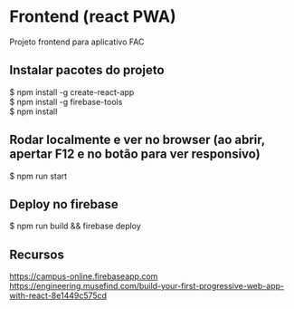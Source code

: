 # Frontend (react PWA)
Projeto frontend para aplicativo FAC

## Instalar pacotes do projeto
$ npm install -g create-react-app \
$ npm install -g firebase-tools \
$ npm install

## Rodar localmente e ver no browser (ao abrir, apertar F12 e no botão para ver responsivo)
$ npm run start

## Deploy no firebase
$ npm run build && firebase deploy

## Recursos
https://campus-online.firebaseapp.com \
https://engineering.musefind.com/build-your-first-progressive-web-app-with-react-8e1449c575cd


